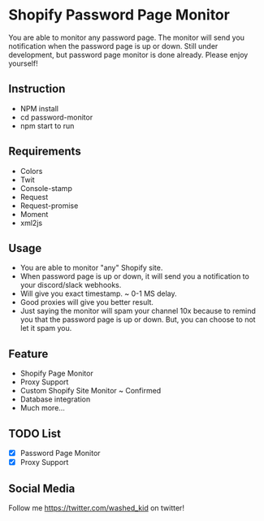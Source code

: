 # Shopify Password Page Monitor

You are able to monitor any password page. The monitor will send you notification when the password page is up or down.
Still under development, but password page monitor is done already. Please enjoy yourself!

## Instruction

- NPM install
- cd password-monitor
- npm start to run

## Requirements

- Colors
- Twit
- Console-stamp
- Request
- Request-promise
- Moment
- xml2js

## Usage

- You are able to monitor "any" Shopify site.
- When password page is up or down, it will send you a notification to your discord/slack webhooks.
- Will give you exact timestamp. ~ 0-1 MS delay.
- Good proxies will give you better result.
- Just saying the monitor will spam your channel 10x because to remind you that the password page is up or down. But, you can choose to not let it spam you.

## Feature

- Shopify Page Monitor
- Proxy Support
- Custom Shopify Site Monitor ~ Confirmed
- Database integration
- Much more...

## TODO List

- [x] Password Page Monitor 
- [x] Proxy Support

## Social Media

Follow me https://twitter.com/washed_kid on twitter!
